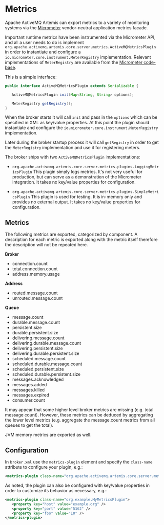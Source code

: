 # Metrics

Apache ActiveMQ Artemis can export metrics to a variety of monitoring systems
via the [Micrometer](https://micrometer.io/) vendor-neutral application metrics
facade.

Important runtime metrics have been instrumented via the Micrometer API, and
all a user needs to do is implement `org.apache.activemq.artemis.core.server.metrics.ActiveMQMetricsPlugin`
in order to instantiate and configure a `io.micrometer.core.instrument.MeterRegistry`
implementation. Relevant implementations of `MeterRegistry` are available from
the [Micrometer code-base](https://github.com/micrometer-metrics/micrometer/tree/master/implementations).

This is a simple interface:

```java
public interface ActiveMQMetricsPlugin extends Serializable {

   ActiveMQMetricsPlugin init(Map<String, String> options);

   MeterRegistry getRegistry();
}
```

When the broker starts it will call `init` and pass in the `options` which can
be specified in XML as key/value properties. At this point the plugin should
instantiate and configure the `io.micrometer.core.instrument.MeterRegistry`
implementation.

Later during the broker startup process it will call `getRegistry` in order to
get the `MeterRegistry` implementation and use it for registering meters.

The broker ships with two `ActiveMQMetricsPlugin` implementations:

- `org.apache.activemq.artemis.core.server.metrics.plugins.LoggingMetricsPlugin`
  This plugin simply logs metrics. It's not very useful for production, but can
  serve as a demonstration of the Micrometer integration. It takes no key/value
  properties for configuration.

- `org.apache.activemq.artemis.core.server.metrics.plugins.SimpleMetricsPlugin`
  This plugin is used for testing. It is in-memory only and provides no external
  output. It takes no key/value properties for configuration.

## Metrics

The following metrics are exported, categorized by component. A description for
each metric is exported along with the metric itself therefore the description
will not be repeated here.

**Broker**

- connection.count
- total.connection.count
- address.memory.usage

**Address**

- routed.message.count
- unrouted.message.count

**Queue**

- message.count
- durable.message.count
- persistent.size
- durable.persistent.size
- delivering.message.count
- delivering.durable.message.count
- delivering.persistent.size
- delivering.durable.persistent.size
- scheduled.message.count
- scheduled.durable.message.count
- scheduled.persistent.size
- scheduled.durable.persistent.size
- messages.acknowledged
- messages.added
- messages.killed
- messages.expired
- consumer.count

It may appear that some higher level broker metrics are missing (e.g. total
message count). However, these metrics can be deduced by aggregating the
lower level metrics (e.g. aggregate the message.count metrics from all queues
to get the total).

JVM memory metrics are exported as well.

## Configuration

In `broker.xml` use the `metrics-plugin` element and specify the `class-name`
attribute to configure your plugin, e.g.:

```xml
<metrics-plugin class-name="org.apache.activemq.artemis.core.server.metrics.plugins.LoggingMetricsPlugin" />
```

As noted, the plugin can also be configured with key/value properties in order
to customize its behavior as necessary, e.g.:

```xml
<metrics-plugin class-name="org.example.MyMetricsPlugin">
   <property key="host" value="example.org" />
   <property key="port" value="5162" />
   <property key="foo" value="10" />
</metrics-plugin>
```
